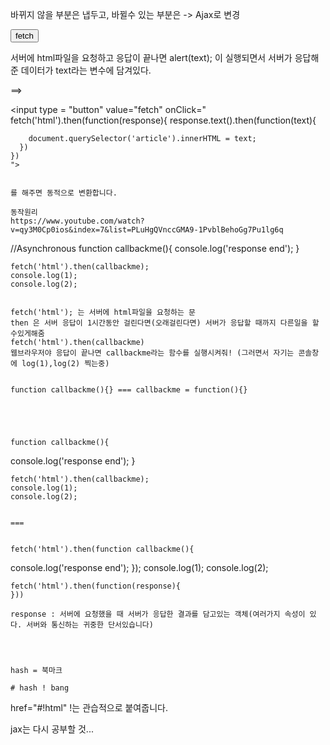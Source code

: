 바뀌지 않을 부분은 냅두고, 바뀔수 있는 부분은 -> Ajax로 변경


<input type = "button" value="fetch" onClick="  
fetch('html').then(function(response){
      response.text().then(function(text){
        alert(text);
      })
    })
    ">
    
  서버에 html파일을 요청하고 응답이 끝나면 alert(text); 이 실행되면서 서버가 응답해준 데이터가 text라는 변수에 담겨있다. 
  
  
  ==>
  
  <article>
</article>



  <input type = "button" value="fetch" onClick="  fetch('html').then(function(response){
      response.text().then(function(text){

        document.querySelector('article').innerHTML = text;
      })
    })
    ">
    
    
    를 해주면 동적으로 변환합니다.
    
    동작원리 
    https://www.youtube.com/watch?v=qy3M0Cp0ios&index=7&list=PLuHgQVnccGMA9-1PvblBehoGg7Pu1lg6q
    
   //Asynchronous
function callbackme(){
  console.log('response end');
}

    fetch('html').then(callbackme);
    console.log(1);
    console.log(2);
    
    
    fetch('html'); 는 서버에 html파일을 요청하는 문
    then 은 서버 응답이 1시간동안 걸린다면(오래걸린다면) 서버가 응답할 때까지 다른일을 할수있게해줌
    fetch('html').then(callbackme)
    웹브라우저야 응답이 끝나면 callbackme라는 함수를 실행시켜줘! (그러면서 자기는 콘솔창에 log(1),log(2) 찍는중)
    
    
    function callbackme(){} === callbackme = function(){}
    
    
    
    
    
    function callbackme(){
  console.log('response end');
}

    fetch('html').then(callbackme);
    console.log(1);
    console.log(2);
    
    
    ===
    

    fetch('html').then(function callbackme(){
  console.log('response end');
});
    console.log(1);
    console.log(2);
    
    
    
    fetch('html').then(function(response){
    }))
    
    response : 서버에 요청했을 때 서버가 응답한 결과를 담고있는 객체(여러가지 속성이 있다. 서버와 통신하는 귀중한 단서있습니다)
    
    
    
    
    hash = 북마크
    
    # hash ! bang 
   href="#!html"
   !는 관습적으로 붙여줍니다.
   
   jax는 다시 공부할 것...
    
    
